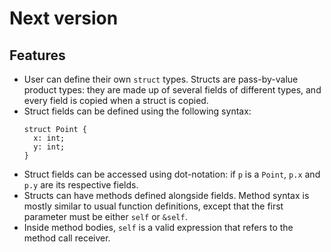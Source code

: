 # Next version

## Features

- User can define their own `struct` types. Structs are pass-by-value
  product types: they are made up of several fields of different types,
  and every field is copied when a struct is copied.
- Struct fields can be defined using the following syntax:
  ```
  struct Point {
    x: int;
    y: int;
  }
  ```
- Struct fields can be accessed using dot-notation: if `p` is a `Point`,
  `p.x` and `p.y` are its respective fields.
- Structs can have methods defined alongside fields. Method syntax is
  mostly similar to usual function definitions, except that the first
  parameter must be either `self` or `&self`.
- Inside method bodies, `self` is a valid expression that refers to
  the method call receiver.